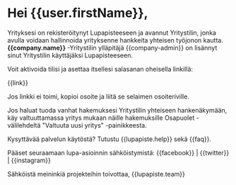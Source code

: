 # Hei {{user.firstName}},

Yrityksesi on rekisteröitynyt Lupapisteeseen ja avannut Yritystilin, jonka avulla voidaan hallinnoida yrityksenne hankkeita yhteisen ty&ouml;jonon kautta. **{{company.name}}** -Yritystilin yll&auml;pit&auml;j&auml; {{company-admin}} on lis&auml;nnyt sinut Yritystilin k&auml;ytt&auml;j&auml;ksi Lupapisteeseen.

Voit aktivoida tilisi ja asettaa itsellesi salasanan oheisella linkill&auml;:

{{link}}

Jos linkki ei toimi, kopioi osoite ja liit&auml; se selaimen osoiteriville.

Jos haluat tuoda vanhat hakemuksesi Yritystilin yhteiseen hankenäkymään, käy valtuuttamassa yritys mukaan näille hakemuksille Osapuolet -välilehdeltä "Valtuuta uusi yritys" -painikkeesta.

Kysytt&auml;v&auml;&auml; palvelun k&auml;yt&ouml;st&auml;? Tutustu {{lupapiste.help}} sek&auml; {{faq}}.

P&auml;&auml;set seuraamaan lupa-asioinnin s&auml;hk&ouml;istymist&auml;: {{facebook}} | {{twitter}} | {{instagram}}

S&auml;hk&ouml;ist&auml; meininki&auml; projekteihin toivottaa,
{{lupapiste.team}}
